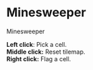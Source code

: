 # Minesweeper
Minesweeper


<b>Left click</b>: Pick a cell.<br>
<b>Middle click:</b> Reset tilemap.<br>
<b>Right click:</b> Flag a cell.<br>
